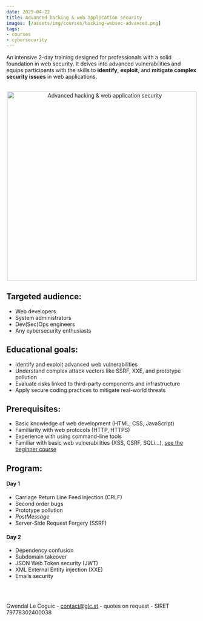 ```yaml
---
date: 2025-04-22
title: Advanced hacking & web application security
images: [/assets/img/courses/hacking-websec-advanced.png]
tags:
- courses
- cybersecurity
---
```


An intensive 2-day training designed for professionals with a solid foundation in web security.
It delves into advanced vulnerabilities and equips participants with the skills to __identify__, __exploit__, and __mitigate complex security issues__ in web applications.
<!--more-->

<br>
<center>
    <img src="/assets/img/courses/hacking-websec-advanced.png" alt="Advanced hacking & web application security" width="500" />
</center>


## Targeted audience:

- Web developers
- System administrators
- Dev(Sec)Ops engineers
- Any cybersecurity enthusiasts


## Educational goals:
- Identify and exploit advanced web vulnerabilities
- Understand complex attack vectors like SSRF, XXE, and prototype pollution
- Evaluate risks linked to third-party components and infrastructure
- Apply secure coding practices to mitigate real-world threats


## Prerequisites:
- Basic knowledge of web development (HTML, CSS, JavaScript)
- Familiarity with web protocols (HTTP, HTTPS)
- Experience with using command-line tools
- Familiar with basic web vulnerabilities (XSS, CSRF, SQLi...), [see the beginner course](/courses/hacking-and-web-application-security/)


## Program:
#### Day 1
- Carriage Return Line Feed injection (CRLF)
- Second order bugs
- Prototype pollution
- _PostMessage_
- Server-Side Request Forgery (SSRF)

#### Day 2
- Dependency confusion
- Subdomain takeover
- JSON Web Token security (JWT)
- XML External Entity injection (XXE)
- Emails security

<br><br>

Gwendal Le Coguic - <a href="mailto:contact@glc.st" target="_blank">contact@glc.st</a> - quotes on request - SIRET 79778302400038

